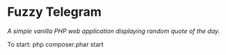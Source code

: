 # Fuzzy Telegram
*A simple vanilla PHP web application displaying random quote of the day.*

To start:
php composer.phar start
